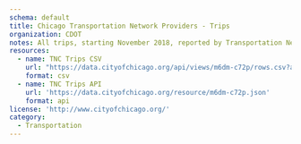 ```yaml
---
schema: default
title: Chicago Transportation Network Providers - Trips
organization: CDOT
notes: All trips, starting November 2018, reported by Transportation Network Providers to the City of Chicago.
resources:
  - name: TNC Trips CSV
    url: "https://data.cityofchicago.org/api/views/m6dm-c72p/rows.csv?accessType=DOWNLOAD&bom=true&format=true"
    format: csv
  - name: TNC Trips API
    url: 'https://data.cityofchicago.org/resource/m6dm-c72p.json'
    format: api
license: 'http://www.cityofchicago.org/'
category:
  - Transportation
---
```

